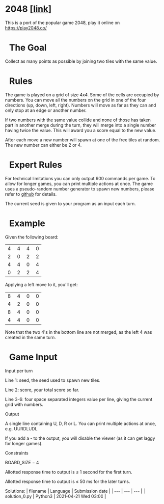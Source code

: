 # 2048 \[[link](https://www.codingame.com/multiplayer/optimization/2048)\]



 This is a port of the popular game 2048, play it online on <https://play2048.co/>   
  
  


 
The Goal
===========



 Collect as many points as possible by joining two tiles with the same value.
 



 
Rules
========



The game is played on a grid of size 4x4. Some of the cells are occupied by numbers. You can move all the numbers on the grid in one of the four directions (up, down, left, right). Numbers will move as far as they can and only stop at an edge or another number.   

 If two numbers with the same value collide and none of those has taken part in another merge during the turn, they will merge into a single number having twice the value. This will award you a score equal to the new value.   

 After each move a new number will spawn at one of the free tiles at random. The new number can either be 2 or 4.
 




 
Expert Rules
===============



 For technical limitations you can only output 600 commands per game. To allow for longer games, you can print multiple actions at once.
 The game uses a pseudo-random number generator to spawn new numbers, please refer to [github](https://github.com/eulerscheZahl/2048/blob/master/src/main/java/engine/Board.java#L25) for details.  

 The current seed is given to your program as an input each turn.
 



 
Example
==========



 Given the following board:  



|  |  |  |  |
| --- | --- | --- | --- |
| 4  | 4  | 4  | 0 |
| 2  | 0  | 2  | 2 |
| 4  | 4  | 0  | 4 |
| 0  | 2  | 2  | 4 |


Applying a left move to it, you'll get:  



|  |  |  |  |
| --- | --- | --- | --- |
| 8  | 4  | 0  | 0 |
| 4  | 2  | 0  | 0 |
| 8  | 4  | 0  | 0 |
| 4  | 4  | 0  | 0 |


Note that the two 4's in the bottom line are not merged, as the left 4 was created in the same turn.
 



 
Game Input
=============



Input per turn

Line 1: seed, the seed used to spawn new tiles.


Line 2: score, your total score so far.


Line 3-6: four space separated integers value per line, giving the current grid with numbers.





Output

A single line containing U, D, R or L. You can print multiple actions at once, e.g. UURDLUDL   

 If you add a - to the output, you will disable the viewer (as it can get laggy for longer games).
   




Constraints

BOARD\_SIZE = 4
  
Allotted response time to output is ≤ 1 second for the first turn.
   
Allotted response time to output is ≤ 50 ms for the later turns.
 



Solutions:
| filename | Language | Submission date |
| --- | --- | --- |
| solution_0.py | Python3 | 2021-04-21 Wed 03:00 |
